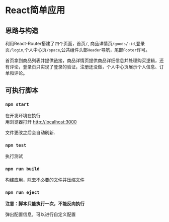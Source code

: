 # React简单应用

## 思路与构造

利用React-Router搭建了四个页面，首页`/`, 商品详情页`/goods/:id`,登录页`/login`,个人中心页`/space`,公共组件头部`Header`导航，尾部`Footer`许可。

首页拿到商品列表并提供链接，商品详情页提供商品详细信息并处理购买逻辑，还有评论，登录页只实现了登录的验证，注册还没做，个人中心页展示个人信息、订单和评论。

## 可执行脚本

### `npm start`

在开发环境在执行<br>
用浏览器打开 [http://localhost:3000](http://localhost:3000)

文件更改之后会自动刷新.<br>

### `npm test`

执行测试

### `npm run build`

构建应用，除去不必要的文件并压缩文件

### `npm run eject`

**注意：脚本只能执行一次，不能反向执行**

弹出配置信息，可以进行自定义配置
